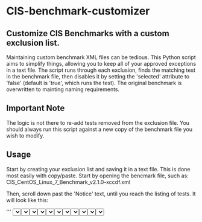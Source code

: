 # CIS-benchmark-customizer
## Customize CIS Benchmarks with a custom exclusion list.

Maintaining custom benchmark XML files can be tedious.  This Python script aims to simplify things, allowing you to keep all of your approved exceptions in a text file.  The script runs through each exclusion, finds the matching test in the benchmark file, then disables it by setting the 'selected' attribute to 'false' (default is 'true', which runs the test).  The original benchmark is overwritten to mainting naming requirements.

## Important Note
The logic is not there to re-add tests removed from the exclusion file.  You should always run this script against a new copy of the benchmark file you wish to modify.

## Usage
Start by creating your exclusion list and saving it in a text file.  This is done most easily with copy/paste.  Start by opening the bencmark file, such as:  CIS_CentOS_Linux_7_Benchmark_v2.1.0-xccdf.xml

Then, scroll down past the 'Notice' text, until you reach the listing of tests.  It will look like this:

'''
      <select idref="xccdf_org.cisecurity.benchmarks_rule_1.1.1.1_Ensure_mounting_of_cramfs_filesystems_is_disabled" selected="true"/>
      <select idref="xccdf_org.cisecurity.benchmarks_rule_1.1.1.2_Ensure_mounting_of_freevxfs_filesystems_is_disabled" selected="true"/>
      <select idref="xccdf_org.cisecurity.benchmarks_rule_1.1.1.3_Ensure_mounting_of_jffs2_filesystems_is_disabled" selected="true"/>
      <select idref="xccdf_org.cisecurity.benchmarks_rule_1.1.1.4_Ensure_mounting_of_hfs_filesystems_is_disabled" selected="true"/>
      <select idref="xccdf_org.cisecurity.benchmarks_rule_1.1.1.5_Ensure_mounting_of_hfsplus_filesystems_is_disabled" selected="true"/>
      <select idref="xccdf_org.cisecurity.benchmarks_rule_1.1.1.6_Ensure_mounting_of_squashfs_filesystems_is_disabled" selected="true"/>
      <select idref="xccdf_org.cisecurity.benchmarks_rule_1.1.1.7_Ensure_mounting_of_udf_filesystems_is_disabled" selected="true"/>
      <select idref="xccdf_org.cisecurity.benchmarks_rule_1.1.1.8_Ensure_mounting_of_FAT_filesystems_is_disabled" selected="true"/>
      <select idref="xccdf_org.cisecurity.benchmarks_rule_1.1.3_Ensure_nodev_option_set_on_tmp_partition" selected="true"/>
      <select idref="xccdf_org.cisecurity.benchmarks_rule_1.1.4_Ensure_nosuid_option_set_on_tmp_partition" selected="true"/>
      <select idref="xccdf_org.cisecurity.benchmarks_rule_1.1.5_Ensure_noexec_option_set_on_tmp_partition" selected="true"/>
      '''

